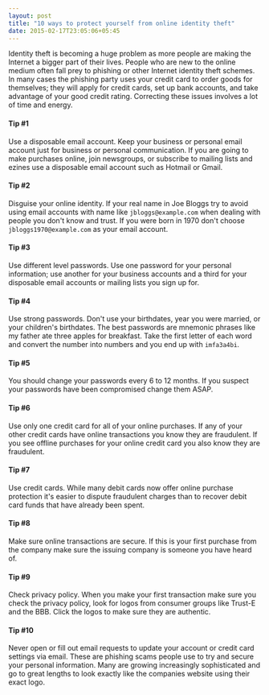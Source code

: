 ```yaml
---
layout: post
title: "10 ways to protect yourself from online identity theft"
date: 2015-02-17T23:05:06+05:45
---
```


Identity theft is becoming a huge problem as more people are making the Internet a bigger part of their lives. People who are new to the online medium often fall prey to phishing or other Internet identity theft schemes. In many cases the phishing party uses your credit card to order goods for themselves; they will apply for credit cards, set up bank accounts, and take advantage of your good credit rating. Correcting these issues involves a lot of time and energy.

#### Tip #1

Use a disposable email account. Keep your business or personal email account just for business or personal communication. If you are going to make purchases online, join newsgroups, or subscribe to mailing lists and ezines use a disposable email account such as Hotmail or Gmail.

#### Tip #2 

Disguise your online identity. If your real name in Joe Bloggs try to avoid using email accounts with name like `jbloggs@example.com` when dealing with people you don't know and trust. If you were born in 1970 don't choose `jbloggs1970@example.com` as your email account.

#### Tip #3 

Use different level passwords. Use one password for your personal information; use another for your business accounts and a third for your disposable email accounts or mailing lists you sign up for.

#### Tip #4

Use strong passwords. Don't use your birthdates, year you were married, or your children's birthdates. The best passwords are mnemonic phrases like my father ate three apples for breakfast. Take the first letter of each word and convert the number into numbers and you end up with `imfa3a4bi`.

#### Tip #5

You should change your passwords every 6 to 12 months. If you suspect your passwords have been compromised change them ASAP.

#### Tip #6

Use only one credit card for all of your online purchases. If any of your other credit cards have online transactions you know they are fraudulent. If you see offline purchases for your online credit card you also know they are fraudulent.

#### Tip #7

Use credit cards. While many debit cards now offer online purchase protection it's easier to dispute fraudulent charges than to recover debit card funds that have already been spent.

#### Tip #8

Make sure online transactions are secure. If this is your first purchase from the company make sure the issuing company is someone you have heard of.

#### Tip #9

Check privacy policy. When you make your first transaction make sure you check the privacy policy, look for logos from consumer groups like Trust-E and the BBB. Click the logos to make sure they are authentic.

#### Tip #10

Never open or fill out email requests to update your account or credit card settings via email. These are phishing scams people use to try and secure your personal information. Many are growing increasingly sophisticated and go to great lengths to look exactly like the companies website using their exact logo.
